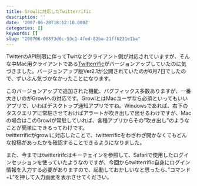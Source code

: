 ```yaml
---
title: Growlに対応したTwitterrific
description: ''
date: '2007-06-28T18:12:10.000Z'
categories: []
keywords: []
slug: "200706-06873d6c-53c1-4fed-82ba-21ff6231e1ba"
---
```

TwitterのAPI制限に伴ってTwitなどクライアント側が対応されていますが、そんな中Mac用クライアントである[Twitterrific](http://iconfactory.com/software/twitterrific)がバージョンアップしていたのに気づきました。バージョンアップ版Ver2.1が公開されていたのが6月7日でしたので、ずいぶん気づかなかったことになります。

このバージョンアップで追加された機能、バグフィックス多数ありますが、一番大きいのがGrowlへの対応です。GrowlとはMacユーザなら必須といってもいいアプリで、いわばデスクトップ通知アプリですね。Windowsであれば、右下のタスクエリアに常駐させておけばアラートが吹き出しで出せるわけですが、Macの場合はこのGrowlが常駐していれば、各種アプリからその”吹き出し”のようなことが簡単にできるってわけです。  
twitterrificがgrowlに対応したことで、twitterrificをわざわざ開かなくてもどんな投稿があったかを確認することできるようになりました。

また、今まではtwitteririfcはキーチェインを参照して、Safariで使用したログインセッションを使っていたようなのですが、今回からtwitterrific自身にログイン情報を入力する必要がありますので、起動しておかしいなと思ったら、”コマンド+L”を押して入力画面を表示させてください。